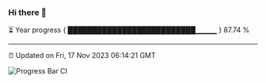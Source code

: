 ### Hi there 👋

⏳ Year progress { ██████████████████████████▁▁▁▁ } 87.74 %

---

⏰ Updated on Fri, 17 Nov 2023 06:14:21 GMT

![Progress Bar CI](https://github.com/liununu/liununu/workflows/Progress%20Bar%20CI/badge.svg)
